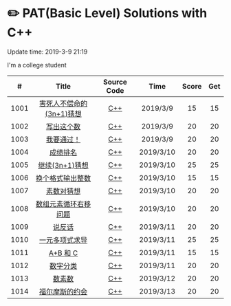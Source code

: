 # :pencil2: PAT(Basic Level) Solutions with C++
Update time:  2019-3-9 21:19

I'm a college student

| # | Title | Source Code | Time | Score | Get |
|:---:|:---:|:---:|:---:|:---:|:---:|
|1001|[ 害死人不偿命的(3n+1)猜想 ](https://pintia.cn/problem-sets/994805260223102976/problems/994805325918486528)|[C++](https://github.com/BlackSpaceGZY/PAT-Basic-Level-/blob/master/Code/1001/1001.cpp) |2019/3/9| 15 | 15 |  
|1002|[ 写出这个数 ](https://pintia.cn/problem-sets/994805260223102976/problems/994805324509200384)|[C++](https://github.com/BlackSpaceGZY/PAT-Basic-Level-/blob/master/Code/1002/1002.cpp) |2019/3/9| 20 | 20 |  
|1003|[ 我要通过！ ](https://pintia.cn/problem-sets/994805260223102976/problems/994805323154440192)|[C++](https://github.com/BlackSpaceGZY/PAT-Basic-Level-/blob/master/Code/1003/1003.cpp) |2019/3/9| 20 | 20 |  
|1004|[ 成绩排名 ](https://pintia.cn/problem-sets/994805260223102976/problems/994805321640296448)|[C++](https://github.com/BlackSpaceGZY/PAT-Basic-Level-/blob/master/Code/1004/1004.cpp) |2019/3/10| 20 | 20 |  
|1005|[ 继续(3n+1)猜想 ](https://pintia.cn/problem-sets/994805260223102976/problems/994805320306507776)|[C++](https://github.com/BlackSpaceGZY/PAT-Basic-Level-/blob/master/Code/1005/1005.cpp) |2019/3/10| 25 | 25 |  
|1006|[ 换个格式输出整数 ](https://pintia.cn/problem-sets/994805260223102976/problems/994805318855278592)|[C++](https://github.com/BlackSpaceGZY/PAT-Basic-Level-/blob/master/Code/1006/1006.cpp) |2019/3/10| 15 | 15 |  
|1007|[ 素数对猜想 ](https://pintia.cn/problem-sets/994805260223102976/problems/994805317546655744)|[C++](https://github.com/BlackSpaceGZY/PAT-Basic-Level-/blob/master/Code/1007/1007.cpp) |2019/3/10| 20 | 20 |  
|1008|[ 数组元素循环右移问题 ](https://pintia.cn/problem-sets/994805260223102976/problems/994805316250615808)|[C++](https://github.com/BlackSpaceGZY/PAT-Basic-Level-/blob/master/Code/1008/1008.cpp) |2019/3/10| 20 | 20 |  
|1009|[ 说反话 ](https://pintia.cn/problem-sets/994805260223102976/problems/994805314941992960)|[C++](https://github.com/BlackSpaceGZY/PAT-Basic-Level-/blob/master/Code/1009/1009.cpp) |2019/3/11| 20 | 20 |  
|1010|[ 一元多项式求导 ](https://pintia.cn/problem-sets/994805260223102976/problems/994805313708867584)|[C++](https://github.com/BlackSpaceGZY/PAT-Basic-Level-/blob/master/Code/1010/1010.cpp) |2019/3/11| 25 | 25 |  
|1011|[ A+B 和 C ](https://pintia.cn/problem-sets/994805260223102976/problems/994805312417021952)|[C++](https://github.com/BlackSpaceGZY/PAT-Basic-Level-/blob/master/Code/1011/1011.cpp) |2019/3/11| 15 | 15 |  
|1012|[ 数字分类 ](https://pintia.cn/problem-sets/994805260223102976/problems/994805311146147840)|[C++](https://github.com/BlackSpaceGZY/PAT-Basic-Level-/blob/master/Code/1012/1012.cpp) |2019/3/11| 20 | 20 |  
|1013|[ 数素数 ](https://pintia.cn/problem-sets/994805260223102976/problems/994805309963354112)|[C++](https://github.com/BlackSpaceGZY/PAT-Basic-Level-/blob/master/Code/1013/1013.cpp) |2019/3/12| 20 | 20 |  
|1014|[ 福尔摩斯的约会 ](https://pintia.cn/problem-sets/994805260223102976/problems/994805308755394560)|[C++](https://github.com/BlackSpaceGZY/PAT-Basic-Level-/blob/master/Code/1014/1014.cpp) |2019/3/13| 20 | 20 |  